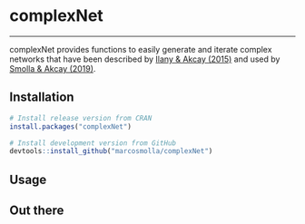 # complexNet
***
complexNet provides functions to easily generate and iterate complex networks that have been described by [Ilany &amp; Akcay (2015)](https://www.nature.com/articles/ncomms12084) and used by [Smolla &amp; Akcay (2019)](http://advances.sciencemag.org/lookup/doi/10.1126/sciadv.aaw0609).

## Installation
```r
# Install release version from CRAN
install.packages("complexNet")

# Install development version from GitHub
devtools::install_github("marcosmolla/complexNet")
```

## Usage

## Out there

